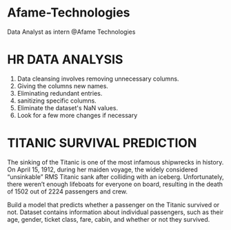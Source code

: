 # Afame-Technologies
Data Analyst as intern @Afame Technologies
# HR DATA ANALYSIS
1. Data cleansing involves removing unnecessary columns.
2. Giving the columns new names.
3. Eliminating redundant entries.
4. sanitizing specific columns.
5. Eliminate the dataset's NaN values.
6. Look for a few more changes if necessary

# TITANIC SURVIVAL PREDICTION
The sinking of the Titanic is one of the most infamous shipwrecks in history. On April 15, 1912, during her maiden voyage, the widely considered “unsinkable” RMS Titanic sank after colliding with an iceberg. Unfortunately, there weren’t enough lifeboats for everyone on board, resulting in the death of 1502 out of 2224 passengers and crew.

Build a model that predicts whether a passenger on the Titanic survived or not.
Dataset contains information about individual passengers, such as their age, gender, ticket class, fare, cabin, and whether or not they survived.
